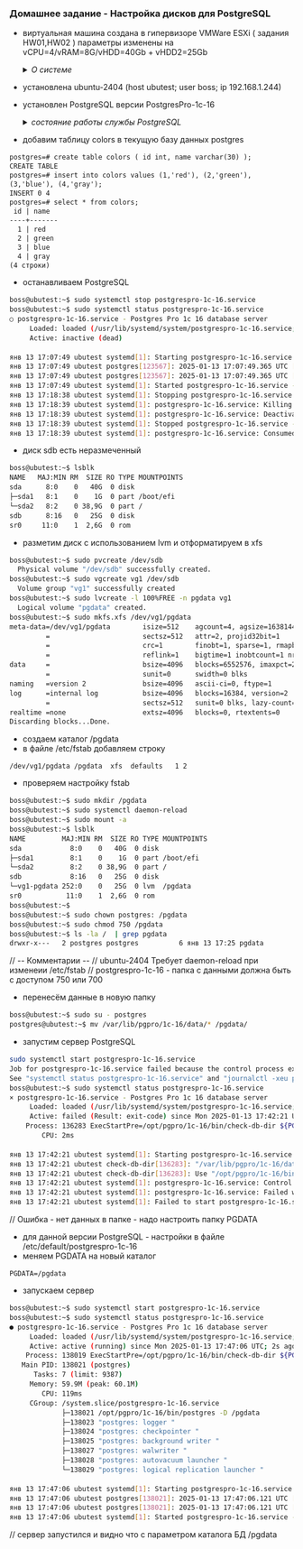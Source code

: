 ### Домашнее задание - Настройка дисков для PostgreSQL

- виртуальная машина создана  в гипервизоре VMWare ESXi ( задания HW01,HW02 )
  параметры изменены на vCPU=4/vRAM=8G/vHDD=40Gb + vHDD2=25Gb
  <details><summary><i> О системе</i></summary>
    <img src=../Images/hw-05-01.jpg alt='Параметры ВМ'>
  </details>
- установлена  ubuntu-2404 (host ubutest; user boss; ip 192.168.1.244)
- установлен PostgreSQL версии PostgresPro-1c-16 
  <details><summary><i> состояние работы службы PostgreSQL </i></summary>
    boss@ubutest:~$ sudo systemctl status postgrespro-1c-16.service
    ● postgrespro-1c-16.service - Postgres Pro 1c 16 database server
        Loaded: loaded (/usr/lib/systemd/system/postgrespro-1c-16.service; disabled; preset: enabled)
        Active: active (running) since Mon 2025-01-13 17:07:49 UTC; 8s ago
        Process: 123561 ExecStartPre=/opt/pgpro/1c-16/bin/check-db-dir ${PGDATA} (code=exited, status=0/SUCCESS)
    Main PID: 123567 (postgres)
        Tasks: 7 (limit: 9387)
        Memory: 70.6M (peak: 73.1M)
            CPU: 146ms
        CGroup: /system.slice/postgrespro-1c-16.service
                ├─123567 /opt/pgpro/1c-16/bin/postgres -D /var/lib/pgpro/1c-16/data
                ├─123571 "postgres: logger "
                ├─123572 "postgres: checkpointer "
                ├─123573 "postgres: background writer "
                ├─123575 "postgres: walwriter "
                ├─123576 "postgres: autovacuum launcher "
                └─123577 "postgres: logical replication launcher "

    янв 13 17:07:49 ubutest systemd[1]: Starting postgrespro-1c-16.service - Postgres Pro 1c 16 database server...
    янв 13 17:07:49 ubutest postgres[123567]: 2025-01-13 17:07:49.365 UTC [123567] СООБЩЕНИЕ:  передача вывода в протокол процессу сбора протоколов
    янв 13 17:07:49 ubutest postgres[123567]: 2025-01-13 17:07:49.365 UTC [123567] ПОДСКАЗКА:  В дальнейшем протоколы будут выводиться в каталог "log".
    янв 13 17:07:49 ubutest systemd[1]: Started postgrespro-1c-16.service - Postgres Pro 1c 16 database server.
  </details>      

- добавим таблицу colors в текущую базу данных postgres

```
postgres=# create table colors ( id int, name varchar(30) );
CREATE TABLE
postgres=# insert into colors values (1,'red'), (2,'green'), (3,'blue'), (4,'gray');
INSERT 0 4
postgres=# select * from colors;
 id | name
----+-------
  1 | red
  2 | green
  3 | blue
  4 | gray
(4 строки)
``` 

- останавливаем PostgreSQL

```bash
boss@ubutest:~$ sudo systemctl stop postgrespro-1c-16.service
boss@ubutest:~$ sudo systemctl status postgrespro-1c-16.service
○ postgrespro-1c-16.service - Postgres Pro 1c 16 database server
     Loaded: loaded (/usr/lib/systemd/system/postgrespro-1c-16.service; disabled; preset: enabled)
     Active: inactive (dead)

янв 13 17:07:49 ubutest systemd[1]: Starting postgrespro-1c-16.service - Postgres Pro 1c 16 database server...
янв 13 17:07:49 ubutest postgres[123567]: 2025-01-13 17:07:49.365 UTC [123567] СООБЩЕНИЕ:  передача вывода в протокол процессу сбора протоколов
янв 13 17:07:49 ubutest postgres[123567]: 2025-01-13 17:07:49.365 UTC [123567] ПОДСКАЗКА:  В дальнейшем протоколы будут выводиться в каталог "log".
янв 13 17:07:49 ubutest systemd[1]: Started postgrespro-1c-16.service - Postgres Pro 1c 16 database server.
янв 13 17:18:38 ubutest systemd[1]: Stopping postgrespro-1c-16.service - Postgres Pro 1c 16 database server...
янв 13 17:18:39 ubutest systemd[1]: postgrespro-1c-16.service: Killing process 123571 (postgres) with signal SIGKILL.
янв 13 17:18:39 ubutest systemd[1]: postgrespro-1c-16.service: Deactivated successfully.
янв 13 17:18:39 ubutest systemd[1]: Stopped postgrespro-1c-16.service - Postgres Pro 1c 16 database server.
янв 13 17:18:39 ubutest systemd[1]: postgrespro-1c-16.service: Consumed 1.315s CPU time, 73.1M memory peak, 0B memory swap peak.
```

- диск sdb есть неразмеченный

```bash
boss@ubutest:~$ lsblk
NAME   MAJ:MIN RM  SIZE RO TYPE MOUNTPOINTS
sda      8:0    0   40G  0 disk
├─sda1   8:1    0    1G  0 part /boot/efi
└─sda2   8:2    0 38,9G  0 part /
sdb      8:16   0   25G  0 disk
sr0     11:0    1  2,6G  0 rom
```

- разметим диск с использованием lvm и отформатируем в xfs

```bash
boss@ubutest:~$ sudo pvcreate /dev/sdb
  Physical volume "/dev/sdb" successfully created.
boss@ubutest:~$ sudo vgcreate vg1 /dev/sdb
  Volume group "vg1" successfully created
boss@ubutest:~$ sudo lvcreate -l 100%FREE -n pgdata vg1
  Logical volume "pgdata" created.
boss@ubutest:~$ sudo mkfs.xfs /dev/vg1/pgdata
meta-data=/dev/vg1/pgdata        isize=512    agcount=4, agsize=1638144 blks
         =                       sectsz=512   attr=2, projid32bit=1
         =                       crc=1        finobt=1, sparse=1, rmapbt=1
         =                       reflink=1    bigtime=1 inobtcount=1 nrext64=0
data     =                       bsize=4096   blocks=6552576, imaxpct=25
         =                       sunit=0      swidth=0 blks
naming   =version 2              bsize=4096   ascii-ci=0, ftype=1
log      =internal log           bsize=4096   blocks=16384, version=2
         =                       sectsz=512   sunit=0 blks, lazy-count=1
realtime =none                   extsz=4096   blocks=0, rtextents=0
Discarding blocks...Done.
```

- создаем каталог /pgdata
- в файле /etc/fstab добавляем строку

```
/dev/vg1/pgdata /pgdata  xfs  defaults   1 2
```

- проверяем настройку fstab 

```bash
boss@ubutest:~$ sudo mkdir /pgdata
boss@ubutest:~$ sudo systemctl daemon-reload
boss@ubutest:~$ sudo mount -a
boss@ubutest:~$ lsblk
NAME         MAJ:MIN RM  SIZE RO TYPE MOUNTPOINTS
sda            8:0    0   40G  0 disk
├─sda1         8:1    0    1G  0 part /boot/efi
└─sda2         8:2    0 38,9G  0 part /
sdb            8:16   0   25G  0 disk
└─vg1-pgdata 252:0    0   25G  0 lvm  /pgdata
sr0           11:0    1  2,6G  0 rom
boss@ubutest:~$
boss@ubutest:~$ sudo chown postgres: /pgdata
boss@ubutest:~$ sudo chmod 750 /pgdata
boss@ubutest:~$ ls -la /  | grep pgdata
drwxr-x---   2 postgres postgres          6 янв 13 17:25 pgdata
```

// -- Комментарии --
// ubuntu-2404  Требует daemon-reload при изменеии /etc/fstab
// postgrespro-1c-16 - папка с данными должна быть с доступом 750 или 700

- перенесём данные в новую папку

```bash
boss@ubutest:~$ sudo su - postgres
postgres@ubutest:~$ mv /var/lib/pgpro/1c-16/data/* /pgdata/
```

- запустим сервер PostgreSQL

```bash
sudo systemctl start postgrespro-1c-16.service
Job for postgrespro-1c-16.service failed because the control process exited with error code.
See "systemctl status postgrespro-1c-16.service" and "journalctl -xeu postgrespro-1c-16.service" for details.
boss@ubutest:~$ sudo systemctl status postgrespro-1c-16.service
× postgrespro-1c-16.service - Postgres Pro 1c 16 database server
     Loaded: loaded (/usr/lib/systemd/system/postgrespro-1c-16.service; disabled; preset: enabled)
     Active: failed (Result: exit-code) since Mon 2025-01-13 17:42:21 UTC; 8s ago
    Process: 136283 ExecStartPre=/opt/pgpro/1c-16/bin/check-db-dir ${PGDATA} (code=exited, status=1/FAILURE)
        CPU: 2ms

янв 13 17:42:21 ubutest systemd[1]: Starting postgrespro-1c-16.service - Postgres Pro 1c 16 database server...
янв 13 17:42:21 ubutest check-db-dir[136283]: "/var/lib/pgpro/1c-16/data" is missing or empty.
янв 13 17:42:21 ubutest check-db-dir[136283]: Use "/opt/pgpro/1c-16/bin/pg-setup initdb" to initialize the database cluster.
янв 13 17:42:21 ubutest systemd[1]: postgrespro-1c-16.service: Control process exited, code=exited, status=1/FAILURE
янв 13 17:42:21 ubutest systemd[1]: postgrespro-1c-16.service: Failed with result 'exit-code'.
янв 13 17:42:21 ubutest systemd[1]: Failed to start postgrespro-1c-16.service - Postgres Pro 1c 16 database server.
```

// Ошибка - нет данных в папке - надо настроить папку PGDATA

- для данной версии PostgreSQL - настройки в файле  /etc/default/postgrespro-1c-16
- меняем PGDATA на новый каталог
  
```
PGDATA=/pgdata
```

- запускаем сервер

```bash
boss@ubutest:~$ sudo systemctl start postgrespro-1c-16.service
boss@ubutest:~$ sudo systemctl status postgrespro-1c-16.service
● postgrespro-1c-16.service - Postgres Pro 1c 16 database server
     Loaded: loaded (/usr/lib/systemd/system/postgrespro-1c-16.service; disabled; preset: enabled)
     Active: active (running) since Mon 2025-01-13 17:47:06 UTC; 2s ago
    Process: 138019 ExecStartPre=/opt/pgpro/1c-16/bin/check-db-dir ${PGDATA} (code=exited, status=0/SUCCESS)
   Main PID: 138021 (postgres)
      Tasks: 7 (limit: 9387)
     Memory: 59.9M (peak: 60.1M)
        CPU: 119ms
     CGroup: /system.slice/postgrespro-1c-16.service
             ├─138021 /opt/pgpro/1c-16/bin/postgres -D /pgdata
             ├─138023 "postgres: logger "
             ├─138024 "postgres: checkpointer "
             ├─138025 "postgres: background writer "
             ├─138027 "postgres: walwriter "
             ├─138028 "postgres: autovacuum launcher "
             └─138029 "postgres: logical replication launcher "

янв 13 17:47:06 ubutest systemd[1]: Starting postgrespro-1c-16.service - Postgres Pro 1c 16 database server...
янв 13 17:47:06 ubutest postgres[138021]: 2025-01-13 17:47:06.121 UTC [138021] СООБЩЕНИЕ:  передача вывода в протокол процессу сбора протоколов
янв 13 17:47:06 ubutest postgres[138021]: 2025-01-13 17:47:06.121 UTC [138021] ПОДСКАЗКА:  В дальнейшем протоколы будут выводиться в каталог "log".
янв 13 17:47:06 ubutest systemd[1]: Started postgrespro-1c-16.service - Postgres Pro 1c 16 database server.
```

// сервер запустился и видно что с параметром каталога БД  /pgdata

